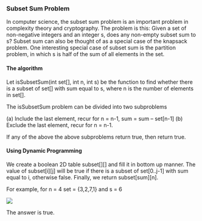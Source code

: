 ### Subset Sum Problem

In computer science, the subset sum problem is an important problem in complexity theory and cryptography.
The problem is this: Given a set of non-negative integers and an integer s, does any non-empty subset sum to s?
Subset sum can also be thought of as a special case of the knapsack problem. One interesting special 
case of subset sum is the partition problem, in which s is half of the sum of all elements in the set.

#### The algorithm

Let isSubsetSum(int set[], int n, int s) be the function to find whether there is a subset of set[] 
with sum equal to s, where n is the number of elements in set[].

The isSubsetSum problem can be divided into two subproblems

(a) Include the last element, recur for n = n-1, sum = sum – set[n-1]
(b) Exclude the last element, recur for n = n-1.

If any of the above the above subproblems return true, then return true.

#### Using Dynamic Programming

We create a boolean 2D table subset[][] and fill it in bottom up manner. The value of 
subset[i][j] will be true if there is a subset of set[0..j-1] with sum equal to i, otherwise false. 
Finally, we return subset[sum][n].

For example, for n = 4 set = {3,2,7,1} and s = 6

![](https://github.com/arijitkar98/al-go-rithms/blob/master/dp/subset_sum/Subset-Sum_Problem.jpg)

The answer is true.